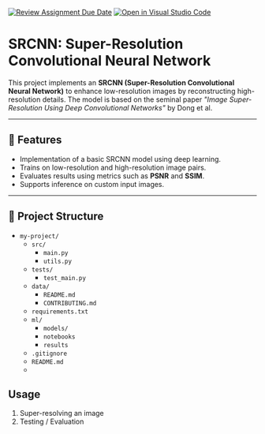 [![Review Assignment Due Date](https://classroom.github.com/assets/deadline-readme-button-22041afd0340ce965d47ae6ef1cefeee28c7c493a6346c4f15d667ab976d596c.svg)](https://classroom.github.com/a/blswXyO9)
[![Open in Visual Studio Code](https://classroom.github.com/assets/open-in-vscode-2e0aaae1b6195c2367325f4f02e2d04e9abb55f0b24a779b69b11b9e10269abc.svg)](https://classroom.github.com/online_ide?assignment_repo_id=20166300&assignment_repo_type=AssignmentRepo)

# SRCNN: Super-Resolution Convolutional Neural Network

This project implements an **SRCNN (Super-Resolution Convolutional Neural Network)** to enhance low-resolution images by reconstructing high-resolution details. The model is based on the seminal paper *"Image Super-Resolution Using Deep Convolutional Networks"* by Dong et al.

---

## 📌 Features
- Implementation of a basic SRCNN model using deep learning.
- Trains on low-resolution and high-resolution image pairs.
- Evaluates results using metrics such as **PSNR** and **SSIM**.
- Supports inference on custom input images.

---

## 📂 Project Structure

- `my-project/`
  - `src/`
    - `main.py`
    - `utils.py`
  - `tests/`
    - `test_main.py`
  - `data/`
    - `README.md`
    - `CONTRIBUTING.md`
  - `requirements.txt`
  - `ml/`
    - `models/`
    - `notebooks`
    - `results`
  - `.gitignore`
  - `README.md`
  - 


## Usage
1. Super-resolving an image
2. Testing / Evaluation
